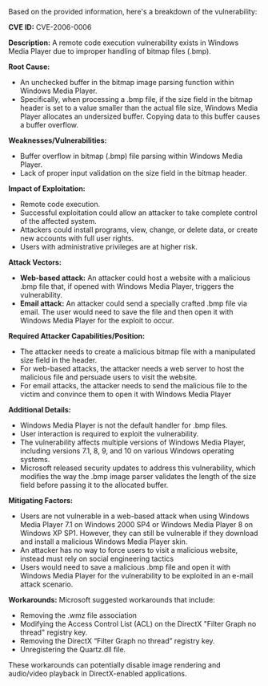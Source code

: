 Based on the provided information, here's a breakdown of the vulnerability:

**CVE ID:** CVE-2006-0006

**Description:** A remote code execution vulnerability exists in Windows Media Player due to improper handling of bitmap files (.bmp).

**Root Cause:**
- An unchecked buffer in the bitmap image parsing function within Windows Media Player.
- Specifically, when processing a .bmp file, if the size field in the bitmap header is set to a value smaller than the actual file size, Windows Media Player allocates an undersized buffer. Copying data to this buffer causes a buffer overflow.

**Weaknesses/Vulnerabilities:**
- Buffer overflow in bitmap (.bmp) file parsing within Windows Media Player.
- Lack of proper input validation on the size field in the bitmap header.

**Impact of Exploitation:**
- Remote code execution.
- Successful exploitation could allow an attacker to take complete control of the affected system.
- Attackers could install programs, view, change, or delete data, or create new accounts with full user rights.
- Users with administrative privileges are at higher risk.

**Attack Vectors:**
- **Web-based attack:** An attacker could host a website with a malicious .bmp file that, if opened with Windows Media Player, triggers the vulnerability.
- **Email attack:** An attacker could send a specially crafted .bmp file via email. The user would need to save the file and then open it with Windows Media Player for the exploit to occur.

**Required Attacker Capabilities/Position:**
- The attacker needs to create a malicious bitmap file with a manipulated size field in the header.
- For web-based attacks, the attacker needs a web server to host the malicious file and persuade users to visit the website.
- For email attacks, the attacker needs to send the malicious file to the victim and convince them to open it with Windows Media Player

**Additional Details:**

- Windows Media Player is not the default handler for .bmp files.
- User interaction is required to exploit the vulnerability.
- The vulnerability affects multiple versions of Windows Media Player, including versions 7.1, 8, 9, and 10 on various Windows operating systems.
- Microsoft released security updates to address this vulnerability, which modifies the way the .bmp image parser validates the length of the size field before passing it to the allocated buffer.

**Mitigating Factors:**

- Users are not vulnerable in a web-based attack when using  Windows Media Player 7.1 on Windows 2000 SP4 or Windows Media Player 8 on Windows XP SP1. However, they can still be vulnerable if they download and install a malicious Windows Media Player skin.
- An attacker has no way to force users to visit a malicious website, instead must rely on social engineering tactics
- Users would need to save a malicious .bmp file and open it with Windows Media Player for the vulnerability to be exploited in an e-mail attack scenario.

**Workarounds:**
Microsoft suggested workarounds that include:
- Removing the .wmz file association
- Modifying the Access Control List (ACL) on the DirectX "Filter Graph no thread" registry key.
- Removing the DirectX “Filter Graph no thread” registry key.
- Unregistering the Quartz.dll file.

These workarounds can potentially disable image rendering and audio/video playback in DirectX-enabled applications.